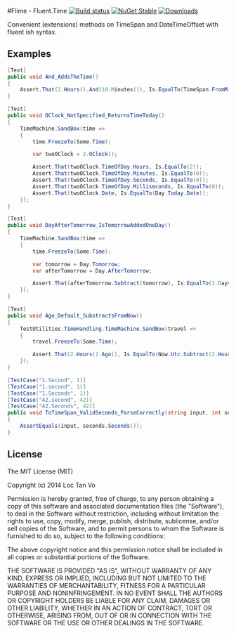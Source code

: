 #Flime - Fluent.Time [![Build status](https://ci.appveyor.com/api/projects/status/nuxp4l0gv76joq3d/branch/master?svg=true)](https://ci.appveyor.com/project/loctanvo/flime/branch/master) [![NuGet Stable](http://img.shields.io/nuget/v/loctanvo.fluent.time.svg?style=flat)](https://www.nuget.org/packages/loctanvo.fluent.time/) [![Downloads](https://img.shields.io/nuget/dt/loctanvo.fluent.time.svg)](https://www.nuget.org/packages/loctanvo.fluent.time/)

Convenient (extensions) methods on TimeSpan and DateTimeOffset with fluent ish syntax.

## Examples

``` csharp
[Test]
public void And_AddsTheTime()
{
    Assert.That(2.Hours().And(10.Minutes()), Is.EqualTo(TimeSpan.FromMinutes(130)));
}
```
``` csharp
[Test]
public void OClock_NotSpecified_ReturnsTimeToday()
{
    TimeMachine.SandBox(time =>
    {
        time.FreezeTo(Some.Time);

        var twoOClock = 2.OClock();

        Assert.That(twoOClock.TimeOfDay.Hours, Is.EqualTo(2));
        Assert.That(twoOClock.TimeOfDay.Minutes, Is.EqualTo(0));
        Assert.That(twoOClock.TimeOfDay.Seconds, Is.EqualTo(0));
        Assert.That(twoOClock.TimeOfDay.Milliseconds, Is.EqualTo(0));
        Assert.That(twoOClock.Date, Is.EqualTo(Day.Today.Date));
    });
}
```
```csharp
[Test]
public void DayAfterTomorrow_IsTomorrowAddedOneDay()
{
    TimeMachine.SandBox(time =>
    {
        time.FreezeTo(Some.Time);

        var tomorrow = Day.Tomorrow;
        var afterTomorrow = Day.AfterTomorrow;

        Assert.That(afterTomorrow.Subtract(tomorrow), Is.EqualTo(1.Days()));
    });
}
```
```csharp
[Test]
public void Ago_Default_SubstractsFromNow()
{
	TestUtilities.TimeHandling.TimeMachine.SandBox(travel =>
	{
	    travel.FreezeTo(Some.Time);

	    Assert.That(2.Hours().Ago(), Is.EqualTo(Now.Utc.Subtract(2.Hours())));
	});
}
```
```csharp
[TestCase("1.Second", 1)]
[TestCase("1.second", 1)]
[TestCase("1.Seconds", 1)]
[TestCase("42.second", 42)]
[TestCase("42.Seconds", 42)]
public void ToTimeSpan_ValidSeconds_ParseCorrectly(string input, int seconds)
{
    AssertEquals(input, seconds.Seconds());
}
```
## License
The MIT License (MIT)

Copyright (c) 2014 Loc Tan Vo

Permission is hereby granted, free of charge, to any person obtaining a copy
of this software and associated documentation files (the "Software"), to deal
in the Software without restriction, including without limitation the rights
to use, copy, modify, merge, publish, distribute, sublicense, and/or sell
copies of the Software, and to permit persons to whom the Software is
furnished to do so, subject to the following conditions:

The above copyright notice and this permission notice shall be included in all
copies or substantial portions of the Software.

THE SOFTWARE IS PROVIDED "AS IS", WITHOUT WARRANTY OF ANY KIND, EXPRESS OR
IMPLIED, INCLUDING BUT NOT LIMITED TO THE WARRANTIES OF MERCHANTABILITY,
FITNESS FOR A PARTICULAR PURPOSE AND NONINFRINGEMENT. IN NO EVENT SHALL THE
AUTHORS OR COPYRIGHT HOLDERS BE LIABLE FOR ANY CLAIM, DAMAGES OR OTHER
LIABILITY, WHETHER IN AN ACTION OF CONTRACT, TORT OR OTHERWISE, ARISING FROM,
OUT OF OR IN CONNECTION WITH THE SOFTWARE OR THE USE OR OTHER DEALINGS IN THE
SOFTWARE.
